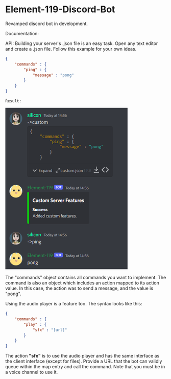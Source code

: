 # Element-119-Discord-Bot
Revamped discord bot in development.

Documentation:

API:
	Building your server's .json file is an easy task. Open any text editor and create a .json file. Follow this example for your own ideas.

```json
{
    "commands" : {
        "ping" : {
            "message" : "pong"
        }
    }
}
```

    Result:
![](/api/resources/tutorial.png)

The "commands" object contains all commands you want to implement. The command is also an object which includes an action mapped to its action value. In this case, the action was to send a message, and the value is "pong".

Using the audio player is a feature too. The syntax looks like this:

```json
{
    "commands" : {
        "play" : {
            "sfx" : "[url]"
        }
    }
}
```

The action **"sfx"** is to use the audio player and has the same interface as the client interface (except for files). Provide a URL that the bot can validly queue within the map entry and call the command. Note that you must be in a voice channel to use it.